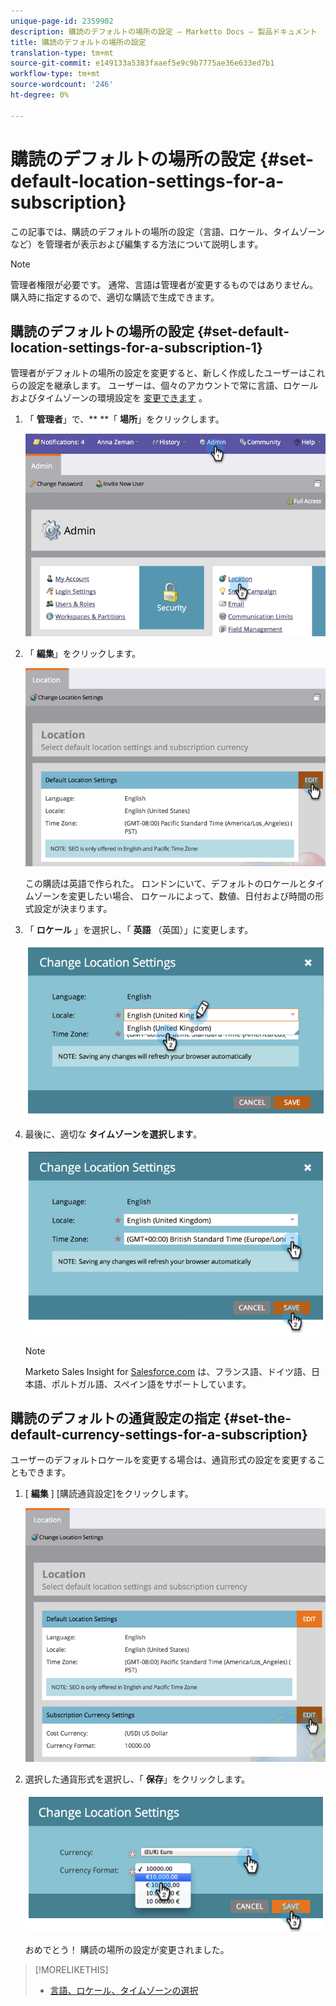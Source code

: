 ```yaml
---
unique-page-id: 2359902
description: 購読のデフォルトの場所の設定 — Marketto Docs — 製品ドキュメント
title: 購読のデフォルトの場所の設定
translation-type: tm+mt
source-git-commit: e149133a5383faaef5e9c9b7775ae36e633ed7b1
workflow-type: tm+mt
source-wordcount: '246'
ht-degree: 0%

---
```



# 購読のデフォルトの場所の設定 {#set-default-location-settings-for-a-subscription}

この記事では、購読のデフォルトの場所の設定（言語、ロケール、タイムゾーンなど）を管理者が表示および編集する方法について説明します。

>[!NOTE]
>
>管理者権限が必要です。 通常、言語は管理者が変更するものではありません。 購入時に指定するので、適切な購読で生成できます。

## 購読のデフォルトの場所の設定 {#set-default-location-settings-for-a-subscription-1}

管理者がデフォルトの場所の設定を変更すると、新しく作成したユーザーはこれらの設定を継承します。 ユーザーは、個々のアカウントで常に言語、ロケールおよびタイムゾーンの環境設定を [変更できます](select-your-language-locale-and-time-zone.md) 。

1. 「 **管理者**」で、** **「 **場所**」をクリックします。

   ![](assets/image2014-11-7-11-3a39-3a17.png)

1. 「 **編集**」をクリックします。

   ![](assets/image2014-11-7-11-3a40-3a39.png)

   この購読は英語で作られた。 ロンドンにいて、デフォルトのロケールとタイムゾーンを変更したい場合、 ロケールによって、数値、日付および時間の形式設定が決まります。

1. 「 **ロケール** 」を選択し、「 **英語** （英国）」に変更します。

   ![](assets/image2014-11-7-11-3a51-3a26.png)

1. 最後に、適切な **タイムゾーンを選択します**。

   ![](assets/image2014-11-7-14-3a42-3a34.png)

   >[!NOTE]
   >
   >Marketo Sales Insight for [Salesforce.com](http://salesforce.com/) は、フランス語、ドイツ語、日本語、ポルトガル語、スペイン語をサポートしています。

## 購読のデフォルトの通貨設定の指定 {#set-the-default-currency-settings-for-a-subscription}

ユーザーのデフォルトロケールを変更する場合は、通貨形式の設定を変更することもできます。

1. [ **編集** ] [購読通貨設定]をクリックします。

   ![](assets/image2014-11-7-15-3a50-3a33.png)

1. 選択した通貨形式を選択し、「 **保存**」をクリックします。

   ![](assets/image2014-11-7-15-3a58-3a21.png)

   おめでとう！ 購読の場所の設定が変更されました。

>[!MORELIKETHIS]
>
>* [言語、ロケール、タイムゾーンの選択](select-your-language-locale-and-time-zone.md)

>



